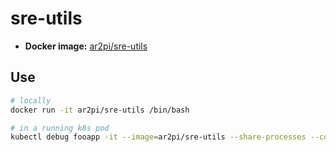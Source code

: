 # sre-utils

- **Docker image:** [ar2pi/sre-utils](https://hub.docker.com/repository/docker/ar2pi/sre-utils)

## Use

```sh
# locally
docker run -it ar2pi/sre-utils /bin/bash

# in a running k8s pod
kubectl debug fooapp -it --image=ar2pi/sre-utils --share-processes --copy-to=fooapp-debug
```
